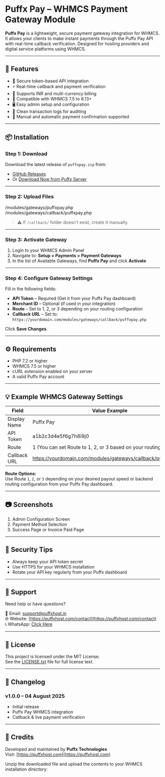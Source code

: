 # Puffx Pay – WHMCS Payment Gateway Module

**Puffx Pay** is a lightweight, secure payment gateway integration for WHMCS. It allows your clients to make instant payments through the Puffx Pay API with real-time callback verification. Designed for hosting providers and digital service platforms using WHMCS.

---

## 🚀 Features

- 🔐 Secure token-based API integration
- ⚡ Real-time callback and payment verification
- 💱 Supports INR and multi-currency billing
- 🧩 Compatible with WHMCS 7.5 to 8.13+
- 🖥️ Easy admin setup and configuration
- 📄 Clean transaction logs for auditing
- 🔄 Manual and automatic payment confirmation supported

---

## 📦 Installation

### Step 1: Download

Download the latest release of `puffxpay.zip` from:

- [GitHub Releases](https://github.com/puffxhost/Puffx-Pay-WHMCS-Payment-Gateway)
- Or [Download Now from Puffx Server](https://api.puffxhost.com/module/Puffx%20Pay.zip)

---

### Step 2: Upload Files
/modules/gateways/puffxpay.php
/modules/gateways/callback/puffxpay.php


> ⚠️ If `/callback/` folder doesn't exist, create it manually.

---

### Step 3: Activate Gateway

1. Login to your WHMCS Admin Panel  
2. Navigate to: **Setup > Payments > Payment Gateways**  
3. In the list of Available Gateways, find **Puffx Pay** and click **Activate**

---

### Step 4: Configure Gateway Settings

Fill in the following fields:

- **API Token** – Required (Get it from your Puffx Pay dashboard)
- **Merchant ID** – Optional (if used in your integration)
- **Route** – Set to 1, 2, or 3 depending on your routing configuration
- **Callback URL** – Set to:  
  `https://yourdomain.com/modules/gateways/callback/puffxpay.php`

Click **Save Changes**.

---

## ⚙️ Requirements

- PHP 7.2 or higher
- WHMCS 7.5 or higher
- cURL extension enabled on your server
- A valid Puffx Pay account

---

## 💡 Example WHMCS Gateway Settings

| Field        | Value Example                                                   |
|--------------|-----------------------------------------------------------------|
| Display Name | Puffx Pay                                                       |
| API Token    | a1b2c3d4e5f6g7h8i9j0                                             |
| Route        | 1 (You can set Route to 1, 2, or 3 based on your routing setup) |
| Callback URL | https://yourdomain.com/modules/gateways/callback/puffxpay.php  |

**Route Options:**  
Use Route `1`, `2`, or `3` depending on your desired payout speed or backend routing configuration from your Puffx Pay dashboard.

---

## 📷 Screenshots

1. Admin Configuration Screen  
2. Payment Method Selection  
3. Success Page or Invoice Paid Page

---

## 🔐 Security Tips

- Always keep your API token secret  
- Use HTTPS for your WHMCS installation  
- Rotate your API key regularly from your Puffx dashboard  

---

## 🛟 Support

Need help or have questions?

📧 Email: [support@puffxhost.in](mailto:support@puffxhost.in)  
🌐 Website: [https://puffxhost.com/contact](https://puffxhost.com/contact)  
📞 WhatsApp: [Click Here](https://wa.me/918602967573)

---

## 📜 License

This project is licensed under the MIT License.  
See the [LICENSE.txt](LICENSE.txt) file for full license text.

---

## 🧾 Changelog

### v1.0.0 – 04 August 2025

- Initial release  
- Puffx Pay WHMCS integration  
- Callback & live payment verification  

---

## 🙌 Credits

Developed and maintained by **Puffx Technologies**  
Visit: [https://puffxhost.com](https://puffxhost.com)


Unzip the downloaded file and upload the contents to your WHMCS installation directory:

